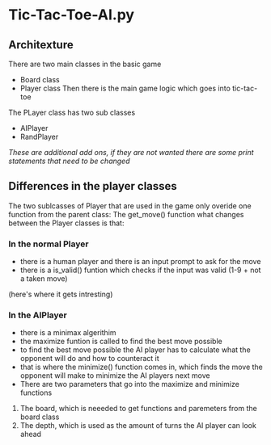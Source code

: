 # Tic-Tac-Toe-AI.py

## Architexture
There are two main classes in the basic game
 - Board class
 - Player class
 Then there is the main game logic which goes into tic-tac-toe
 
 The PLayer class has two sub classes
  - AIPlayer
  - RandPlayer
  
  _These are additional add ons, if they are not wanted there are some print statements that need to be changed_
  
  ## Differences in the player classes
  The two sublcasses of Player that are used in the game only overide one function from the parent class: 
   The get_move() function
  what changes between the Player classes is that:
   ### In the normal Player
   - there is a human player and there is an input prompt to ask for the move
   - there is a is_valid() funtion which checks if the input was valid (1-9 + not a taken move)
   
   (here's where it gets intresting)
   ### In the AIPlayer
   - there is a minimax algerithim 
   - the maximize funtion is called to find the best move possible
   - to find the best move possible the AI player has to calculate what the opponent will do and how to counteract it
   - that is where the minimize() function comes in, which finds the move the opponent will make to minimize the AI players next move
   - There are two parameters that go into the maximize and minimize functions
   1. The board, which is neeeded to get functions and paremeters from the board class
   2. The depth, which is used as the amount of turns the AI player can look ahead    
